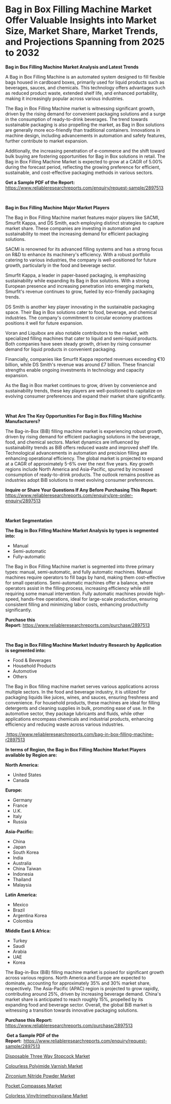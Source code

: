 <p><h1>Bag in Box Filling Machine Market Offer Valuable Insights into Market Size, Market Share, Market Trends, and Projections Spanning from 2025 to 2032</h1></p><p><strong>Bag in Box Filling Machine Market Analysis and Latest Trends</strong></p>
<p><p>A Bag in Box Filling Machine is an automated system designed to fill flexible bags housed in cardboard boxes, primarily used for liquid products such as beverages, sauces, and chemicals. This technology offers advantages such as reduced product waste, extended shelf life, and enhanced portability, making it increasingly popular across various industries.</p><p>The Bag in Box Filling Machine market is witnessing significant growth, driven by the rising demand for convenient packaging solutions and a surge in the consumption of ready-to-drink beverages. The trend towards sustainable packaging is also propelling the market, as Bag in Box solutions are generally more eco-friendly than traditional containers. Innovations in machine design, including advancements in automation and safety features, further contribute to market expansion.</p><p>Additionally, the increasing penetration of e-commerce and the shift toward bulk buying are fostering opportunities for Bag in Box solutions in retail. The Bag in Box Filling Machine Market is expected to grow at a CAGR of 5.00% during the forecast period, reflecting the growing preference for efficient, sustainable, and cost-effective packaging methods in various sectors.</p></p>
<p><strong>Get a Sample PDF of the Report:&nbsp;</strong> <a href="https://www.reliableresearchreports.com/enquiry/request-sample/2897513?utm_campaign=33&utm_medium=2&utm_source=Github&utm_content=ia&utm_term=15032025&utm_id=bag-in-box-filling-machine">https://www.reliableresearchreports.com/enquiry/request-sample/2897513</a></p>
<p>&nbsp;</p>
<p><strong>Bag in Box Filling Machine Major Market Players</strong></p>
<p><p>The Bag in Box Filling Machine market features major players like SACMI, Smurfit Kappa, and DS Smith, each employing distinct strategies to capture market share. These companies are investing in automation and sustainability to meet the increasing demand for efficient packaging solutions.</p><p>SACMI is renowned for its advanced filling systems and has a strong focus on R&D to enhance its machinery's efficiency. With a robust portfolio catering to various industries, the company is well-positioned for future growth, particularly in the food and beverage sector.</p><p>Smurfit Kappa, a leader in paper-based packaging, is emphasizing sustainability while expanding its Bag in Box solutions. With a strong European presence and increasing penetration into emerging markets, Smurfit's revenue continues to grow, fueled by eco-friendly packaging trends.</p><p>DS Smith is another key player innovating in the sustainable packaging space. Their Bag in Box solutions cater to food, beverage, and chemical industries. The company's commitment to circular economy practices positions it well for future expansion.</p><p>Voran and Liquibox are also notable contributors to the market, with specialized filling machines that cater to liquid and semi-liquid products. Both companies have seen steady growth, driven by rising consumer demand for liquid products in convenient packaging.</p><p>Financially, companies like Smurfit Kappa reported revenues exceeding €10 billion, while DS Smith's revenue was around £7 billion. These financial strengths enable ongoing investments in technology and capacity expansion.</p><p>As the Bag in Box market continues to grow, driven by convenience and sustainability trends, these key players are well-positioned to capitalize on evolving consumer preferences and expand their market share significantly.</p></p>
<p>&nbsp;</p>
<p><strong>What Are The Key Opportunities For Bag in Box Filling Machine Manufacturers?</strong></p>
<p><p>The Bag-in-Box (BiB) filling machine market is experiencing robust growth, driven by rising demand for efficient packaging solutions in the beverage, food, and chemical sectors. Market dynamics are influenced by sustainability trends as BiB offers reduced waste and improved shelf life. Technological advancements in automation and precision filling are enhancing operational efficiency. The global market is projected to expand at a CAGR of approximately 5-6% over the next five years. Key growth regions include North America and Asia-Pacific, spurred by increased consumption of ready-to-drink products. The outlook remains positive as industries adopt BiB solutions to meet evolving consumer preferences.</p></p>
<p><strong>Inquire or Share Your Questions If Any Before Purchasing This Report:</strong> <a href="https://www.reliableresearchreports.com/enquiry/pre-order-enquiry/2897513?utm_campaign=33&utm_medium=2&utm_source=Github&utm_content=ia&utm_term=15032025&utm_id=bag-in-box-filling-machine">https://www.reliableresearchreports.com/enquiry/pre-order-enquiry/2897513</a></p>
<p>&nbsp;</p>
<p><strong>Market Segmentation</strong></p>
<p><strong>The Bag in Box Filling Machine Market Analysis by types is segmented into:</strong></p>
<p><ul><li>Manual</li><li>Semi-automatic</li><li>Fully-automatic</li></ul></p>
<p><p>The Bag in Box Filling Machine market is segmented into three primary types: manual, semi-automatic, and fully automatic machines. Manual machines require operators to fill bags by hand, making them cost-effective for small operations. Semi-automatic machines offer a balance, where operators assist in the filling process, increasing efficiency while still requiring some manual intervention. Fully automatic machines provide high-speed, hands-free operations, ideal for large-scale production, ensuring consistent filling and minimizing labor costs, enhancing productivity significantly.</p></p>
<p><strong>Purchase this Report:&nbsp;</strong><a href="https://www.reliableresearchreports.com/purchase/2897513?utm_campaign=33&utm_medium=2&utm_source=Github&utm_content=ia&utm_term=15032025&utm_id=bag-in-box-filling-machine">https://www.reliableresearchreports.com/purchase/2897513</a></p>
<p>&nbsp;</p>
<p><strong>The Bag in Box Filling Machine Market Industry Research by Application is segmented into:</strong></p>
<p><ul><li>Food & Beverages</li><li>Household Products</li><li>Automotive</li><li>Others</li></ul></p>
<p><p>The Bag in Box filling machine market serves various applications across multiple sectors. In the food and beverage industry, it is utilized for packaging liquids like juices, wines, and sauces, ensuring freshness and convenience. For household products, these machines are ideal for filling detergents and cleaning supplies in bulk, promoting ease of use. In the automotive sector, they package lubricants and fluids, while other applications encompass chemicals and industrial products, enhancing efficiency and reducing waste across various industries.</p></p>
<p><a href="https://www.reliableresearchreports.com/bag-in-box-filling-machine-r2897513?utm_campaign=33&utm_medium=2&utm_source=Github&utm_content=ia&utm_term=15032025&utm_id=bag-in-box-filling-machine">&nbsp;https://www.reliableresearchreports.com/bag-in-box-filling-machine-r2897513</a></p>
<p><strong>In terms of Region, the Bag in Box Filling Machine Market Players available by Region are:</strong></p>
<p>
    <p> <strong> North America: </strong>
        <ul>
            <li>United States</li>
            <li>Canada</li>
        </ul>
        </p> 
    <p> <strong> Europe: </strong>
        <ul>
            <li>Germany</li>
            <li>France</li>
            <li>U.K.</li>
            <li>Italy</li>
            <li>Russia</li>
        </ul>
        </p> 
    <p> <strong> Asia-Pacific: </strong>
        <ul>
            <li>China</li>
            <li>Japan</li>
            <li>South Korea</li>
            <li>India</li>
            <li>Australia</li>
            <li>China Taiwan</li>
            <li>Indonesia</li>
            <li>Thailand</li>
            <li>Malaysia</li>
        </ul>
        </p> 
    <p> <strong> Latin America: </strong>
        <ul>
            <li>Mexico</li>
            <li>Brazil</li>
            <li>Argentina Korea</li>
            <li>Colombia</li>
        </ul>
        </p> 
    <p> <strong> Middle East & Africa: </strong>
        <ul>
            <li>Turkey</li>
            <li>Saudi</li>
            <li>Arabia</li>
            <li>UAE</li>
            <li>Korea</li>
        </ul>
    </p>
    </p>
<p><p>The Bag-in-Box (BiB) filling machine market is poised for significant growth across various regions. North America and Europe are expected to dominate, accounting for approximately 35% and 30% market share, respectively. The Asia-Pacific (APAC) region is projected to grow rapidly, contributing around 25%, driven by increasing beverage demand. China's market share is anticipated to reach roughly 15%, propelled by its expanding food and beverage sector. Overall, the global BiB market is witnessing a transition towards innovative packaging solutions.</p></p>
<p><strong>Purchase this Report: </strong><a href="https://www.reliableresearchreports.com/purchase/2897513?utm_campaign=33&utm_medium=2&utm_source=Github&utm_content=ia&utm_term=15032025&utm_id=bag-in-box-filling-machine">https://www.reliableresearchreports.com/purchase/2897513</a></p>
<p>&nbsp;<strong>Get a Sample PDF of the Report:&nbsp;&nbsp;</strong><a href="https://www.reliableresearchreports.com/enquiry/request-sample/2897513?utm_campaign=33&utm_medium=2&utm_source=Github&utm_content=ia&utm_term=15032025&utm_id=bag-in-box-filling-machine">https://www.reliableresearchreports.com/enquiry/request-sample/2897513</a></p>
<p><strong></strong></p>
<p><p><a href="https://github.com/pockettifere14/Market-Research-Report-List-1/blob/main/disposable-three-way-stopcock-market.md?utm_campaign=33&utm_medium=2&utm_source=Github&utm_content=ia&utm_term=15032025&utm_id=bag-in-box-filling-machine">Disposable Three Way Stopcock Market</a></p><p><a href="https://github.com/billejuman43/Market-Research-Report-List-1/blob/main/colourless-polyimide-varnish-market.md?utm_campaign=33&utm_medium=2&utm_source=Github&utm_content=ia&utm_term=15032025&utm_id=bag-in-box-filling-machine">Colourless Polyimide Varnish Market</a></p><p><a href="https://github.com/dafertsuria/Market-Research-Report-List-1/blob/main/zirconium-nitride-powder-market.md?utm_campaign=33&utm_medium=2&utm_source=Github&utm_content=ia&utm_term=15032025&utm_id=bag-in-box-filling-machine">Zirconium Nitride Powder Market</a></p><p><a href="https://github.com/seibttullyjh/Market-Research-Report-List-1/blob/main/pocket-compasses-market.md?utm_campaign=33&utm_medium=2&utm_source=Github&utm_content=ia&utm_term=15032025&utm_id=bag-in-box-filling-machine">Pocket Compasses Market</a></p><p><a href="https://github.com/shroffuhpa/Market-Research-Report-List-1/blob/main/colorless-vinyltrimethoxysilane-market.md?utm_campaign=33&utm_medium=2&utm_source=Github&utm_content=ia&utm_term=15032025&utm_id=bag-in-box-filling-machine">Colorless Vinyltrimethoxysilane Market</a></p></p>